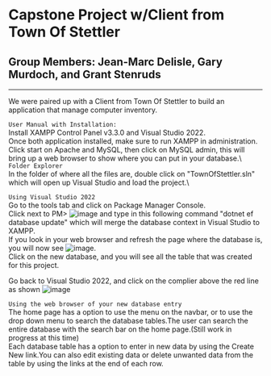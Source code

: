 # Capstone Project w/Client from Town Of Stettler
## Group Members: Jean-Marc Delisle, Gary Murdoch, and Grant Stenruds
---
We were paired up with a Client from Town Of Stettler to build an application that manage computer inventory. 

`User Manual with Installation:`\
Install XAMPP Control Panel v3.3.0 and Visual Studio 2022.\
Once both application installed, make sure to run XAMPP in administration.\
Click start on Apache and MySQL, then click on MySQL admin, this will bring up a web browser to show where you can put in your database.\ 
`Folder Explorer`\
In the folder of where all the files are, double click on "TownOfStettler.sln" which will open up Visual Studio and load the project.\

`Using Visual Studio 2022`\
Go to the tools tab and click on Package Manager Console.\
Click next to PM> ![image](https://user-images.githubusercontent.com/97612908/198075171-7eccd322-6dec-4f16-a768-1d276dac1b04.png)
and type in this following command "dotnet ef database update" which will merge the database context in Visual Studio to XAMPP.\
If you look in your web browser and refresh the page where the database is, you will now see ![image](https://user-images.githubusercontent.com/97612908/198070219-9e1b17a8-df93-4179-a927-364b27865d0b.png).\
Click on the new database, and you will see all the table that was created for this project.

Go back to Visual Studio 2022, and click on the complier above the red line as shown ![image](https://user-images.githubusercontent.com/97612908/198070911-af342edf-64c8-478c-9708-868d9470701b.png)

`Using the web browser of your new database entry`\
The home page has a option to use the menu on the navbar, or to use the drop down menu to search
the database tables.The user can search the entire database with the search bar on the home page.(Still work in progress at this time)\
Each database table has a option to enter in new data by using the Create New link.You can also edit existing data or delete unwanted data from the table by using the links at the end of each
row.
